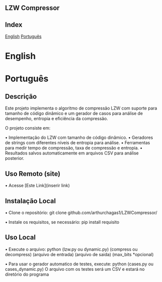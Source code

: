 ## LZW Compressor

## Index
[English](#english)
[Português](#portugues)

# English

# Português

## Descrição

Este projeto implementa o algoritmo de compressão LZW com suporte para tamanho de código dinâmico e um gerador de casos para análise de desempenho, entropia e eficiência da compressão.

O projeto consiste em:

• Implementação do LZW com tamanho de código dinâmico.
• Geradores de strings com diferentes níveis de entropia para análise.
• Ferramentas para medir tempo de compressão, taxa de compressão e entropia.
• Resultados salvos automaticamente em arquivos CSV para análise posterior.

## Uso Remoto (site)

• Acesse [Este Link](inserir link)

## Instalação Local

• Clone o repositório: 
git clone github.com/arthurchagas1/LZWCompressor/

• Instale os requisitos, se necessário:
pip install requisito

## Uso Local

• Execute o arquivo:
python (lzw.py ou dynamic.py) (compress ou decompress) (arquivo de entrada) (arquivo de saida) (max_bits *opcional)

• Para usar o gerador automatico de testes, execute:
python (cases.py ou cases_dynamic.py)
O arquivo com os testes será um CSV e estará no diretório do programa

